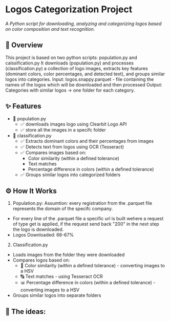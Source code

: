 # Logos Categorization Project  
_A Python script for downloading, analyzing and categorizing logos based on color composition and text recognition._

## 📌 Overview  
This project is based on two python scripts: population.py and calssification.py
It downloads (population.py) and processes (classification.py) a collection of logo images, extracts key features (dominant colors, color percentages, and detected text), and groups similar logos into categories.
Input: logos.snappy.parquet - file containing the names of the logos which will be downloaded and then processed
Output: Categories with similar logos -> one folder for each category.

## ✨ Features  
- 🐍 population.py
  - ✅ downloads images logo using Clearbit Logo API
  - ✅ store all the images in a specifc folder
- 🐍 classification.py
  - ✅ Extracts dominant colors and their percentages from images  
  - ✅ Detects text from logos using OCR (Tesseract)  
  - ✅ Compares images based on:  
    - Color similarity (within a defined tolerance)  
    - Text matches  
    - Percentage difference in colors (within a defined tolerance)
  - ✅ Groups similar logos into categorized folders

## ⚙️ How It Works  
1. Population.py: Assumtion: every registration from the .parquet file represents the domain of the specifc company.
- For every line of the .parquet file a specific url is built wehere a request of type get is applied, if the request send back "200" in the next step the logo is downloaded.
- Logos Downloaded: 66-67%
2. Classification.py
- Loads images from the folder they were downloaded   
- Compares logos based on:  
   - 🎨 Color similarity (within a defined tolerance) - converting images to a HSV 
   - 🔠 Text matches - using Tesseract OCR
   - 📊 Percentage difference in colors (within a defined tolerance) - converting images to a HSV
- Groups similar logos into separate folders

## 🧠 The ideas:
